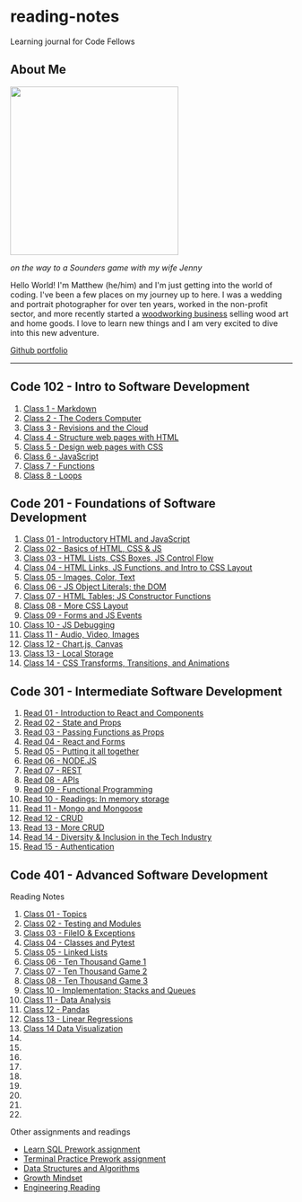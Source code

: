 # reading-notes
Learning journal for Code Fellows

## About Me

<img src="https://user-images.githubusercontent.com/106119331/170121988-12ab9569-1f92-43df-90c4-e6ec3e9a202f.jpg" width=300>

*on the way to a Sounders game with my wife Jenny*

Hello World! I'm Matthew (he/him) and I'm just getting into the world of coding. I've been a few places on my journey up to here. I was a wedding and portrait photographer for over ten years, worked in the non-profit sector, and more recently started a [woodworking business](https://www.zoewoodworks.com) selling wood art and home goods. I love to learn new things and I am very excited to dive into this new adventure. 
  
[Github portfolio](https://github.com/MatthewGebhart)

----


## Code 102 - Intro to Software Development

1. [Class 1 - Markdown](./Code-102-notes/Class-1.md)
2. [Class 2 - The Coders Computer](./Code-102-notes/Class-2.md)
3. [Class 3 - Revisions and the Cloud](./Code-102-notes/Class-3.md)
4. [Class 4 - Structure web pages with HTML](./Code-102-notes/Class-4.md)
5. [Class 5 - Design web pages with CSS](./Code-102-notes/Class-5.md)
6. [Class 6 - JavaScript](./Code-102-notes/Class-6.md)
7. [Class 7 - Functions](./Code-102-notes/Class-7.md)
8. [Class 8 - Loops](./Code-102-notes/Class-8.md)
  
## Code 201 - Foundations of Software Development

01. [Class 01 - Introductory HTML and JavaScript](./Code-201-notes/class-01.md)
02. [Class 02 - Basics of HTML, CSS & JS](./Code-201-notes/class-02.md)
03. [Class 03 - HTML Lists, CSS Boxes, JS Control Flow](./Code-201-notes/class-03.md)
04. [Class 04 - HTML Links, JS Functions, and Intro to CSS Layout](./Code-201-notes/class-04.md)
05. [Class 05 - Images, Color, Text](./Code-201-notes/class-05.md)
06. [Class 06 - JS Object Literals; the DOM](./Code-201-notes/class-06.md)
07. [Class 07 - HTML Tables; JS Constructor Functions](./Code-201-notes/class-07.md)
08. [Class 08 - More CSS Layout](./Code-201-notes/class-08.md)
09. [Class 09 - Forms and JS Events](./Code-201-notes/class-09.md)
10. [Class 10 - JS Debugging](./Code-201-notes/class-10.md)
11. [Class 11 - Audio, Video, Images](./Code-201-notes/class-11.md)
12. [Class 12 - Chart.js, Canvas](./Code-201-notes/class-12.md)
13. [Class 13 - Local Storage](./Code-201-notes/class-13.md)
14. [Class 14 -  CSS Transforms, Transitions, and Animations](./Code-201-notes/class-14.md)

## Code 301 - Intermediate Software Development

01. [Read 01 - Introduction to React and Components](./Code-301-notes/class-01.md)
02. [Read 02 - State and Props](./Code-301-notes/class-02.md)
03. [Read 03 - Passing Functions as Props](./Code-301-notes/class-03.md)
04. [Read 04 - React and Forms](./Code-301-notes/class-04.md)
05. [Read 05 - Putting it all together](./Code-301-notes/class-05.md)
06. [Read 06 - NODE.JS](./Code-301-notes/class-06.md)
07. [Read 07 - REST](./Code-301-notes/class-07.md)
08. [Read 08 - APIs](./Code-301-notes/class-08.md)
09. [Read 09 - Functional Programming](./Code-301-notes/class-09.md)
10. [Read 10 - Readings: In memory storage](./Code-301-notes/class-10.md)
11. [Read 11 - Mongo and Mongoose](./Code-301-notes/class-11.md)
12. [Read 12 - CRUD](./Code-301-notes/class-12.md)
13. [Read 13 - More CRUD](./Code-301-notes/class-13.md)
14. [Read 14 - Diversity & Inclusion in the Tech Industry](./Code-301-notes/class-14.md)
15. [Read 15 - Authentication](./Code-301-notes/class-15.md)


## Code 401 - Advanced Software Development


Reading Notes
01. [Class 01 - Topics ](./Code-401-notes/class-01.md)
02. [Class 02 - Testing and Modules](./Code-401-notes/class-02.md)
03. [Class 03 - FileIO & Exceptions](Code-401-notes/class-03.md)
04. [Class 04 - Classes and Pytest](Code-401-notes/class-04.md)
05. [Class 05 - Linked Lists](Code-401-notes/class-05.md)
06. [Class 06 - Ten Thousand Game 1](Code-401-notes/class-06.md)
07. [Class 07 - Ten Thousand Game 2](Code-401-notes/class-07.md)
08. [Class 08 - Ten Thousand Game 3](Code-401-notes/class-08.md)
10. [Class 10 - Implementation: Stacks and Queues](Code-401-notes/class-10.md)
11. [Class 11 - Data Analysis](Code-401-notes/class-11.md)
12. [Class 12 - Pandas](Code-401-notes/class-12.md)
13. [Class 13 - Linear Regressions](Code-401-notes/class-13.md)
14. [Class 14 Data Visualization](Code-401-notes/class-14.md)
15. 
16.   
17. 
18. 
19. 
20. 
21. 
22. 
23. 

Other assignments and readings
- [Learn SQL Prework assignment](./Code-401-notes/LearnSQLprework.md)
- [Terminal Practice Prework assignment](./Code-401-notes/TerminalPractice.md)
- [Data Structures and Algorithms](./Code-401-notes/DataStructuresAndAlgorithms.md)
- [Growth Mindset](./Code-401-notes/GrowthMindset.md)
- [Engineering Reading](./Code-401-notes/EngineeringReading.md)